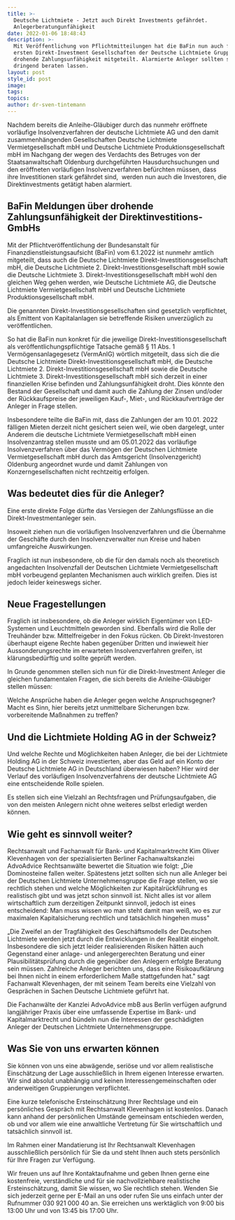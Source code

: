 ```yaml
---
title: >-
  Deutsche Lichtmiete - Jetzt auch Direkt Investments gefährdet.
  Anlegerberatungunfähigkeit
date: 2022-01-06 18:48:43
description: >-
  Mit Veröffentlichung von Pflichtmitteilungen hat die BaFin nun auch für die
  ersten Direkt-Investment Gesellschaften der Deutsche Lichtmiete Gruppe eine
  drohende Zahlungsunfähigkeit mitgeteilt. Alarmierte Anleger sollten sich
  dringend beraten lassen.
layout: post
style_id: post
image:
tags:
topics:
author: dr-sven-tintemann
---
```

Nachdem bereits die Anleihe-Gläubiger durch das nunmehr eröffnete vorläufige Insolvenzverfahren der deutsche Lichtmiete AG und den damit zusammenhängenden Gesellschaften Deutsche Lichtmiete Vermietgesellschaft mbH und Deutsche Lichtmiete Produktionsgesellschaft mbH im Nachgang der wegen des Verdachts des Betruges von der Staatsanwaltschaft Oldenburg durchgeführten Hausdurchsuchungen und den eröffneten vorläufigen Insolvenzverfahren befürchten müssen, dass ihre Investitionen stark gefährdet sind, &nbsp;werden nun auch die Investoren, die Direktinvestments getätigt haben alarmiert.

## BaFin Meldungen über drohende Zahlungsunfähigkeit der Direktinvestitions-GmbHs

Mit der Pflichtveröffentlichung der Bundesanstalt für Finanzdienstleistungsaufsicht (BaFin) vom 6.1.2022 ist nunmehr amtlich mitgeteilt, dass auch die Deutsche Lichtmiete Direkt-Investitionsgesellschaft mbH, die Deutsche Lichtmiete 2. Direkt-Investitionsgesellschaft mbH sowie die Deutsche Lichtmiete 3. Direkt-Investitionsgesellschaft mbH wohl den gleichen Weg gehen werden, wie Deutsche Lichtmiete AG, die Deutsche Lichtmiete Vermietgesellschaft mbH und Deutsche Lichtmiete Produktionsgesellschaft mbH.

Die genannten Direkt-Investitionsgesellschaften sind gesetzlich verpflichtet, als Emittent von Kapitalanlagen sie betreffende Risiken unverzüglich zu veröffentlichen.

So hat die BaFin nun konkret für die jeweilige Direkt-Investitionsgesellschaft als veröffentlichungspflichtige Tatsache gemä&szlig; &sect; 11 Abs. 1 Vermögensanlagegesetz (VermAnlG) wörtlich mitgeteilt, dass sich die die Deutsche Lichtmiete Direkt-Investitionsgesellschaft mbH, die Deutsche Lichtmiete 2. Direkt-Investitionsgesellschaft mbH sowie die Deutsche Lichtmiete 3. Direkt-Investitionsgesellschaft mbH sich derzeit in einer finanziellen Krise befinden und Zahlungsunfähigkeit droht. Dies könnte den Bestand der Gesellschaft und damit auch die Zahlung der Zinsen und/oder der Rückkaufspreise der jeweiligen Kauf-, Miet-, und Rückkaufverträge der Anleger in Frage stellen.

Insbesondere teilte die BaFin mit, dass die Zahlungen der am 10.01. 2022 fälligen Mieten derzeit nicht gesichert seien weil, wie oben dargelegt, unter Anderem die deutsche Lichtmiete Vermietgesellschaft mbH einen Insolvenzantrag stellen musste und am 05.01.2022 das vorläufige Insolvenzverfahren über das Vermögen der Deutschen Lichtmiete Vermietgesellschaft mbH durch das Amtsgericht (Insolvenzgericht) Oldenburg angeordnet wurde und damit Zahlungen von Konzerngesellschaften nicht rechtzeitig erfolgen.

## Was bedeutet dies für die Anleger?&nbsp;

Eine erste direkte Folge dürfte das Versiegen der Zahlungsflüsse an die Direkt-Investmentanleger sein.

Insoweit ziehen nun die vorläufigen Insolvenzverfahren und die Übernahme der Geschäfte durch den Insolvenzverwalter nun Kreise und haben umfangreiche Auswirkungen.

Fraglich ist nun insbesondere, ob die für den damals noch als theoretisch angedachten Insolvenzfall der Deutschen Lichtmiete Vermietgesellschaft mbH vorbeugend geplanten Mechanismen auch wirklich greifen. Dies ist jedoch leider keineswegs sicher.

## Neue Fragestellungen

Fraglich ist insbesondere, ob die Anleger wirklich Eigentümer von LED-Systemen und Leuchtmitteln geworden sind. Ebenfalls wird die Rolle der Treuhänder bzw. Mittelfreigeber in den Fokus rücken. Ob Direkt-Investoren überhaupt eigene Rechte haben gegenüber Dritten und inwieweit hier Aussonderungsrechte im erwarteten Insolvenzverfahren greifen, ist klärungsbedürftig und sollte geprüft werden.&nbsp;

In Grunde genommen stellen sich nun für die Direkt-Investment Anleger die gleichen fundamentalen Fragen, die sich bereits die Anleihe-Gläubiger stellen müssen:

Welche Ansprüche haben die Anleger gegen welche Anspruchsgegner? Macht es Sinn, hier bereits jetzt unmittelbare Sicherungen bzw. vorbereitende Ma&szlig;nahmen zu treffen?

## Und die Lichtmiete Holding AG in der Schweiz?

Und welche Rechte und Möglichkeiten haben Anleger, die bei der Lichtmiete Holding AG in der Schweiz investierten, aber das Geld auf ein Konto der Deutsche Lichtmiete AG in Deutschland überwiesen haben? Hier wird der Verlauf des vorläufigen Insolvenzverfahrens der deutsche Lichtmiete AG eine entscheidende Rolle spielen.

Es stellen sich eine Vielzahl an Rechtsfragen und Prüfungsaufgaben, die von den meisten Anlegern nicht ohne weiteres selbst erledigt werden können.

## Wie geht es sinnvoll weiter?

Rechtsanwalt und Fachanwalt für Bank- und Kapitalmarktrecht Kim Oliver Klevenhagen von der spezialisierten Berliner Fachanwaltskanzlei AdvoAdvice Rechtsanwälte bewertet die Situation wie folgt: „Die Dominosteine fallen weiter. Spätestens jetzt sollten sich nun alle Anleger bei der Deutschen Lichtmiete Unternehmensgruppe die Frage stellen, wo sie rechtlich stehen und welche Möglichkeiten zur Kapitalrückführung es realistisch gibt und was jetzt schon sinnvoll ist. Nicht alles ist vor allem wirtschaftlich zum derzeitigen Zeitpunkt sinnvoll, jedoch ist eines entscheidend: Man muss wissen wo man steht damit man wei&szlig;, wo es zur maximalen Kapitalsicherung rechtlich und tatsächlich hingehen muss"

„Die Zweifel an der Tragfähigkeit des Geschäftsmodells der Deutschen Lichtmiete werden jetzt durch die Entwicklungen in der Realität eingeholt. Insbesondere die sich jetzt leider realisierenden Risiken hätten auch Gegenstand einer anlage- und anlegergerechten Beratung und einer Plausibilitätsprüfung durch die gegenüber den Anlegern erfolgte Beratung sein müssen. Zahlreiche Anleger berichten uns, dass eine Risikoaufklärung bei Ihnen nicht in einem erforderlichem Ma&szlig;e stattgefunden hat." sagt Fachanwalt Klevenhagen, der mit seinem Team bereits eine Vielzahl von Gesprächen in Sachen Deutsche Lichtmiete geführt hat.&nbsp;

Die Fachanwälte der Kanzlei AdvoAdvice mbB aus Berlin verfügen aufgrund langjähriger Praxis über eine umfassende Expertise im Bank- und Kapitalmarktrecht und bündeln nun die Interessen der geschädigten Anleger der Deutschen Lichtmiete Unternehmensgruppe.

## Was Sie von uns erwarten können

Sie können von uns eine abwägende, seriöse und vor allem realistische Einschätzung der Lage ausschlie&szlig;lich in Ihrem eigenen Interesse erwarten. Wir sind absolut unabhängig und keinen Interessengemeinschaften oder anderweitigen Gruppierungen verpflichtet.&nbsp;

Eine kurze telefonische Ersteinschätzung Ihrer Rechtslage und ein persönliches Gespräch mit Rechtsanwalt Klevenhagen ist kostenlos. Danach kann anhand der persönlichen Umstände gemeinsam entschieden werden, ob und vor allem wie eine anwaltliche Vertretung für Sie wirtschaftlich und tatsächlich sinnvoll ist.

Im Rahmen einer Mandatierung ist Ihr Rechtsanwalt Klevenhagen ausschlie&szlig;lich persönlich für Sie da und steht Ihnen auch stets persönlich für Ihre Fragen zur Verfügung.

Wir freuen uns auf Ihre Kontaktaufnahme und geben Ihnen gerne eine kostenfreie, verständliche und für sie nachvollziehbare realistische Ersteinschätzung, damit Sie wissen, wo Sie rechtlich stehen. Wenden Sie sich jederzeit gerne per E-Mail an uns oder rufen Sie uns einfach unter der Rufnummer 030 921 000 40 an. Sie erreichen uns werktäglich von 9:00 bis 13:00 Uhr und von 13:45 bis 17:00 Uhr.<br>&nbsp;
